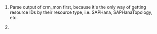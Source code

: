 1. Parse output of crm_mon first, because it's the only way of getting resource IDs by their resource type, i.e. SAPHana, SAPHanaTopology, etc.

2. 